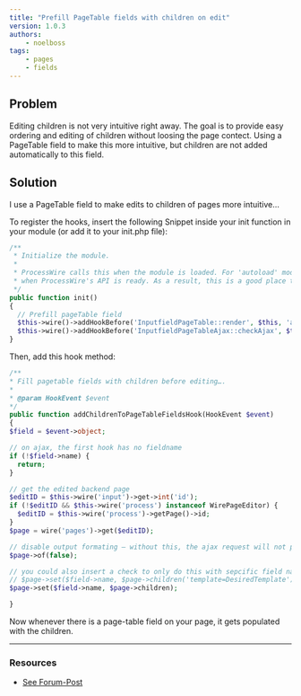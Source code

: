 ```yaml
---
title: "Prefill PageTable fields with children on edit"
version: 1.0.3
authors:
    - noelboss
tags:
    - pages
    - fields
---
```


## Problem

Editing children is not very intuitive right away. The goal is to provide easy ordering and editing of children without loosing the page contect. Using a PageTable field to make this more intuitive, but children are not added automatically to this field.

## Solution

I use a PageTable field to make edits to children of pages more intuitive…

To register the hooks, insert the following Snippet inside your init function in your module (or add it to your init.php file):

```php
/**
 * Initialize the module.
 *
 * ProcessWire calls this when the module is loaded. For 'autoload' modules, this will be called
 * when ProcessWire's API is ready. As a result, this is a good place to attach hooks.
 */
public function init()
{
  // Prefill pageTable field
  $this->wire()->addHookBefore('InputfieldPageTable::render', $this, 'addChildrenToPageTableFieldsHook');
  $this->wire()->addHookBefore('InputfieldPageTableAjax::checkAjax', $this, 'addChildrenToPageTableFieldsHook');
}
```

Then, add this hook method:

```php
/**
* Fill pagetable fields with children before editing….
*
* @param HookEvent $event
*/
public function addChildrenToPageTableFieldsHook(HookEvent $event)
{
$field = $event->object;

// on ajax, the first hook has no fieldname
if (!$field->name) {
  return;
}

// get the edited backend page
$editID = $this->wire('input')->get->int('id');
if (!$editID && $this->wire('process') instanceof WirePageEditor) {
  $editID = $this->wire('process')->getPage()->id;
}
$page = wire('pages')->get($editID);

// disable output formating – without this, the ajax request will not populate the field
$page->of(false);

// you could also insert a check to only do this with sepcific field names…
// $page->set($field->name, $page->children('template=DesiredTemplate')); // just specific templates
$page->set($field->name, $page->children);

}
```

Now whenever there is a page-table field on your page, it gets populated with the children.

---

### Resources

-   [See Forum-Post](https://processwire.com/talk/topic/19634-a-hook-to-prefill-pagetable-fields-with-children-on-edit/)
